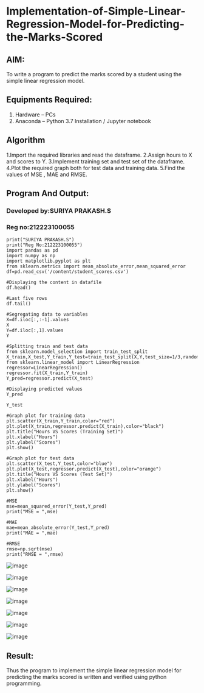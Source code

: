 # Implementation-of-Simple-Linear-Regression-Model-for-Predicting-the-Marks-Scored

## AIM:
To write a program to predict the marks scored by a student using the simple linear regression model.

## Equipments Required:
1. Hardware – PCs
2. Anaconda – Python 3.7 Installation / Jupyter notebook

## Algorithm
1.Import the required libraries and read the dataframe.
2.Assign hours to X and scores to Y.
3.Implement training set and test set of the dataframe.
4.Plot the required graph both for test data and training data.
5.Find the values of MSE , MAE and RMSE.

## Program And Output:
### Developed by:SURIYA PRAKASH.S
### Reg no:212223100055
```
print("SURIYA PRAKASH.S")
print("Reg No:212223100055")
import pandas as pd
import numpy as np
import matplotlib.pyplot as plt
from sklearn.metrics import mean_absolute_error,mean_squared_error
df=pd.read_csv('/content/student_scores.csv')

#Displaying the content in datafile
df.head()

#Last five rows
df.tail()

#Segregating data to variables
X=df.iloc[:,:-1].values
X
Y=df.iloc[:,1].values
Y

#Splitting train and test data
from sklearn.model_selection import train_test_split
X_train,X_test,Y_train,Y_test=train_test_split(X,Y,test_size=1/3,random_state=0)
from sklearn.linear_model import LinearRegression
regressor=LinearRegression()
regressor.fit(X_train,Y_train)
Y_pred=regressor.predict(X_test)

#Displaying predicted values
Y_pred

Y_test

#Graph plot for training data
plt.scatter(X_train,Y_train,color="red")
plt.plot(X_train,regressor.predict(X_train),color="black")
plt.title("Hours VS Scores (Training Set)")
plt.xlabel("Hours")
plt.ylabel("Scores")
plt.show()

#Graph plot for test data
plt.scatter(X_test,Y_test,color="blue")
plt.plot(X_test,regressor.predict(X_test),color="orange")
plt.title("Hours VS Scores (Test Set)")
plt.xlabel("Hours")
plt.ylabel("Scores")
plt.show()

#MSE
mse=mean_squared_error(Y_test,Y_pred)
print("MSE = ",mse)

#MAE
mae=mean_absolute_error(Y_test,Y_pred)
print("MAE = ",mae)

#RMSE
rmse=np.sqrt(mse)
print("RMSE = ",rmse)
```
![image](https://github.com/user-attachments/assets/cbb63267-0dc1-49d0-b9d8-8fcffb9536fa)


![image](https://github.com/user-attachments/assets/d4c2a29a-e721-4b34-98af-fd55e6be210f)

![image](https://github.com/user-attachments/assets/8c43bb04-b0ce-44b1-a523-d3f140063d20)

![image](https://github.com/user-attachments/assets/279d5db1-3638-4806-93e4-e9a29b06672a)

![image](https://github.com/user-attachments/assets/5d025c9d-f82d-479d-b54d-f316b8fb5980)


![image](https://github.com/user-attachments/assets/bbe0850b-5ed2-4b47-b85c-24fb40bef582)


![image](https://github.com/user-attachments/assets/59a97443-048c-4a12-8a9c-f64ea94aba8f)



## Result:
Thus the program to implement the simple linear regression model for predicting the marks scored is written and verified using python programming.

